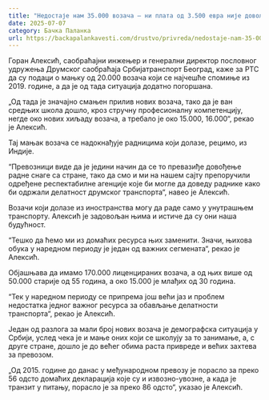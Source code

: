```yaml
---
title: "Недостаје нам 35.000 возача – ни плата од 3.500 евра није довољна"
date: 2025-07-07
category: Бачка Паланка
url: https://backapalankavesti.com/drustvo/privreda/nedostaje-nam-35-000-vozaca-ni-plata-od-3-500-evra-nije-dovoljna/
---
```


Горан Алексић, саобраћајни инжењер и генерални директор пословног удружења Друмског саобраћаја Србијатранспорт Београд, каже за РТС да су подаци о мањку од 20.000 возача који се најчешће спомиње из 2019. године, а да је од тада ситуација додатно погоршана.

„Од тада је значајно смањен прилив нових возача, тако да је ван средњих школа дошло, кроз стручну професионалну компетенцију, негде око нових хиљаду возача, а требало је око 15.000, 16.000“, рекао је Алексић.

Тај мањак возача се надокнађује радницима који долазе, рецимо, из Индије.

“Превозници виде да је једини начин да се то превазиђе довођење радне снаге са стране, тако да смо и ми на нашем сајту препоручили одређене респектабилне агенције које би могле да доведу раднике како би одржали делатност друмског транспорта“, навео је Алексић.

Возачи који долазе из иностранства могу да раде само у унутрашњем транспорту. Алексић је задовољан њима и истиче да су они наша будућност.

“Тешко да ћемо ми из домаћих ресурса њих заменити. Значи, њихова обука у наредном периоду је један од важних сегмената“, рекао је Алексић.

Објашњава да имамо 170.000 лиценцираних возача, а од њих више од 50.000 старије од 55 година, а око 15.000 је млађих од 30 година.

“Тек у наредном периоду се припрема још већи јаз и проблем недостатка једног важног ресурса за обављање делатности транспорта“, рекао је Алексић.

Један од разлога за мали број нових возача је демографска ситуација у Србији, услед чека је и мање оних који се школују за то занимање, а, с друге стране, дошло је до већег обима раста привреде и већих захтева за превозом.

„Од 2015. године до данас у међународном превозу је порасло за преко 56 одсто домаћих декларација које су и извозно-увозне, а када је транзит у питању, порасло је за преко 86 одсто“, указао је Алексић.

